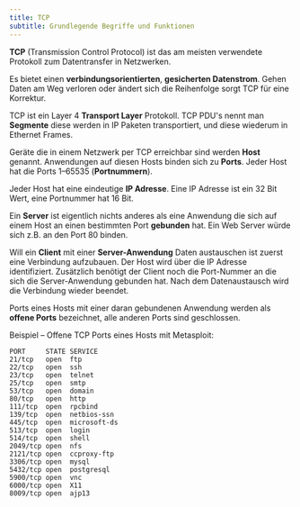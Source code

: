 ```yaml
---
title: TCP
subtitle: Grundlegende Begriffe und Funktionen
---
```


**TCP** (Transmission Control Protocol) ist das am meisten verwendete Protokoll zum Datentransfer in Netzwerken.

Es bietet einen **verbindungsorientierten**, **gesicherten Datenstrom**. Gehen Daten am Weg verloren oder ändert sich die Reihenfolge sorgt TCP für eine Korrektur.

TCP ist ein Layer 4 **Transport Layer** Protokoll. TCP PDU's nennt man **Segmente** diese werden in IP Paketen transportiert, und diese wiederum in Ethernet Frames.

Geräte die in einem Netzwerk per TCP erreichbar sind werden **Host** genannt. Anwendungen auf diesen Hosts binden sich zu **Ports**. Jeder Host hat die Ports 1–65535 (**Portnummern**).

Jeder Host hat eine eindeutige **IP Adresse**. Eine IP Adresse ist ein 32 Bit Wert, eine Portnummer hat 16 Bit.

Ein **Server** ist eigentlich nichts anderes als eine Anwendung die sich auf einem Host an einen bestimmten Port **gebunden** hat. Ein Web Server würde sich z.B. an den Port 80 binden.

Will ein **Client** mit einer **Server-Anwendung** Daten austauschen ist zuerst eine Verbindung aufzubauen. Der Host wird über die IP Adresse identifiziert. Zusätzlich benötigt der Client noch die Port-Nummer an die sich die Server-Anwendung gebunden hat. Nach dem Datenaustausch wird die Verbindung wieder beendet.

Ports eines Hosts mit einer daran gebundenen Anwendung werden als **offene Ports** bezeichnet, alle anderen Ports sind geschlossen.

Beispiel – Offene TCP Ports eines Hosts mit Metasploit:

```
PORT     STATE SERVICE
21/tcp   open  ftp
22/tcp   open  ssh
23/tcp   open  telnet
25/tcp   open  smtp
53/tcp   open  domain
80/tcp   open  http
111/tcp  open  rpcbind
139/tcp  open  netbios-ssn
445/tcp  open  microsoft-ds
513/tcp  open  login
514/tcp  open  shell
2049/tcp open  nfs
2121/tcp open  ccproxy-ftp
3306/tcp open  mysql
5432/tcp open  postgresql
5900/tcp open  vnc
6000/tcp open  X11
8009/tcp open  ajp13
```

